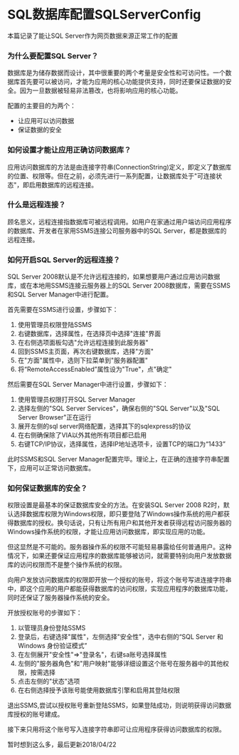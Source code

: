 # SQL数据库配置SQLServerConfig
本篇记录了能让SQL Server作为网页数据来源正常工作的配置

### 为什么要配置SQL Server？
数据库是为储存数据而设计，其中很重要的两个考量是安全性和可访问性。一个数据库首先要可以被访问，才能为应用的核心功能提供支持，同时还要保证数据的安全。因为一旦数据被轻易非法篡改，也将影响应用的核心功能。

配置的主要目的为两个：

* 让应用可以访问数据
* 保证数据的安全

### 如何设置才能让应用正确访问数据库？
应用访问数据库的方法是由连接字符串(ConnectionString)定义，即定义了数据库的位置、权限等。但在之前，必须先进行一系列配置，让数据库处于"可连接状态"，即启用数据库的远程连接。

### 什么是远程连接？
顾名思义，远程连接指数据库可被远程调用。如用户在家通过用户端访问应用程序的数据库、开发者在家用SSMS连接公司服务器中的SQL Server，都是数据库的远程连接。

### 如何开启SQL Server的远程连接？
SQL Server 2008默认是不允许远程连接的，如果想要用户通过应用访问数据库，或在本地用SSMS连接云服务器上的SQL Server 2008数据库，需要在SSMS和SQL Server Manager中进行配置。

首先需要在SSMS进行设置，步骤如下：

1. 使用管理员权限登陆SSMS
2. 右键数据库，选择属性，在选择页中选择"连接"界面
3. 在右侧选项面板勾选"允许远程连接到此服务器"
4. 回到SSMS主页面，再次右键数据库，选择"方面"
5. 在"方面"属性中，选则下拉菜单到"服务器配置"
6. 将“RemoteAccessEnabled”属性设为"True"，点"确定"

然后需要在SQL Server Manager中进行设置，步骤如下：

1. 使用管理员权限打开SQL Server Manager
2. 选择左侧的"SQL Server Services"，确保右侧的"SQL Server"以及"SQL Server Browser"正在运行
3. 展开左侧的sql server网络配置，选择其下的sqlexpress的协议
4. 在右侧确保除了VIA以外其他所有项目都已启用
5. 右键TCP/IP协议，选择属性，选择IP地址选项卡，设置TCP的端口为“1433”

此时SSMS和SQL Server Manager配置完毕。理论上，在正确的连接字符串配置下，应用可以正常访问数据库。

### 如何保证数据库的安全？
权限设置是最基本的保证数据库安全的方法。在安装SQL Server 2008 R2时，默认选择数据库权限为Windows权限，即只要登陆了Windows操作系统的用户都获得数据库的授权。换句话说，只有让所有用户和其他开发者获得远程访问服务器的Windows操作系统的权限，才能让应用访问数据库，即实现应用的功能。

但这显然是不可能的。服务器操作系的权限不可能轻易暴露给任何普通用户。这种情况下，如果还要保证应用程序的数据库能够被访问，就需要特别向用户发放数据库的访问权限而不是整个操作系统的权限。

向用户发放访问数据库的权限即开放一个授权的账号，将这个账号写进连接字符串中，即这个应用的用户都能获得数据库的访问权限，实现应用程序的数据库功能，同时还保证了服务器操作系统的安全。

开放授权账号的步骤如下：

1. 以管理员身份登陆SSMS
2. 登录后，右键选择"属性"，左侧选择"安全性"，选中右侧的“SQL Server 和 Windows 身份验证模式”
3. 在左侧展开"安全性"=>"登录名"，右键sa账号选择属性
4. 左侧的"服务器角色"和"用户映射"能够详细设置这个账号在服务器中的其他权限，按需选择
5. 点击左侧的"状态"选项
6. 在右侧选择授予该账号能使用数据库引擎和启用其登陆权限

退出SSMS,尝试以授权账号重新登陆SSMS，如果登陆成功，则说明获得访问数据库授权的账号建成。

接下来只用将这个账号写入连接字符串即可让应用程序获得访问数据库的权限。

暂时想到这么多，最后更新2018/04/22
